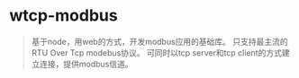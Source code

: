 # wtcp-modbus
> 基于node，用web的方式，开发modbus应用的基础库。
> 只支持最主流的RTU Over Tcp modebus协议。
> 可同时以tcp server和tcp client的方式建立连接，提供modbus信道。
